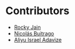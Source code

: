 # Contributors

- [Rocky Jain](https://github.com/jainrocky)
- [Nicolás Buitrago](https://github.com/nicbuitr)
- [Aliyu Israel Adavize](https://github.com/AdavizeTheFirst)
